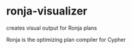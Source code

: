 ronja-visualizer
================
creates visual output for Ronja plans

Ronja is the optimizing plan compiler for Cypher
